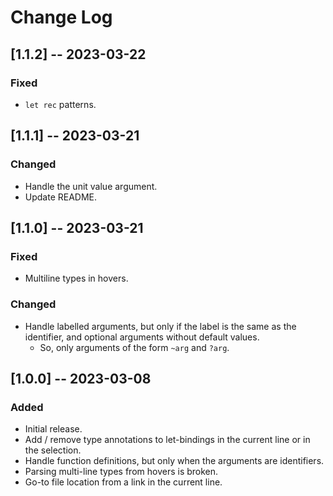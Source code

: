 # Change Log

## [1.1.2] -- 2023-03-22

### Fixed

- `let rec` patterns.

## [1.1.1] -- 2023-03-21

### Changed

- Handle the unit value argument.
- Update README.

## [1.1.0] -- 2023-03-21

### Fixed

- Multiline types in hovers.

### Changed

- Handle labelled arguments, but only if the label is the same as the identifier, and optional arguments without default values.
  - So, only arguments of the form `~arg` and `?arg`.

## [1.0.0] -- 2023-03-08

### Added

- Initial release.
- Add / remove type annotations to let-bindings in the current line or in the selection.
- Handle function definitions, but only when the arguments are identifiers.
- Parsing multi-line types from hovers is broken.
- Go-to file location from a link in the current line.